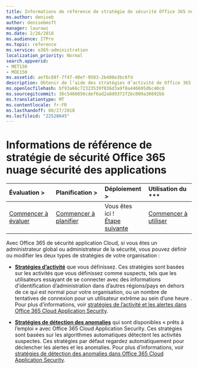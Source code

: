 ```yaml
---
title: Informations de référence de stratégie de sécurité Office 365 nuage sécurité des applications
ms.author: deniseb
author: denisebmsft
manager: laurawi
ms.date: 2/26/2018
ms.audience: ITPro
ms.topic: reference
ms.service: o365-administration
localization_priority: Normal
search.appverid:
- MET150
- MOE150
ms.assetid: aef6c88f-7f47-40ef-9503-2b400e3bc6fd
description: Obtenir de l’aide des stratégies d’activité de Office 365 et des stratégies de détection des anomalies.
ms.openlocfilehash: bf93a66c72323539f036d3a9f8a446695dbc40c0
ms.sourcegitcommit: 36c5466056cdef6ad2a8d9372f2bc009a30892bb
ms.translationtype: MT
ms.contentlocale: fr-FR
ms.lasthandoff: 08/27/2018
ms.locfileid: "22528645"
---
```

# <a name="security-policy-reference-information-for-office-365-cloud-app-security"></a>Informations de référence de stratégie de sécurité Office 365 nuage sécurité des applications
  
|Évaluation **\>**|Planification **\>**|Déploiement **\>**|Utilisation du ***|
|:-----|:-----|:-----|:-----|
|[Commencer à évaluer](office-365-cas-overview.md) <br/> |[Commencer à planifier](get-ready-for-office-365-cas.md) <br/> |Vous êtes ici !  <br/> [Étape suivante](review-office-365-cas-alerts.md) <br/> |[Commencer à utiliser](utilization-activities-for-ocas.md) <br/> |
   
Avec Office 365 de sécurité application Cloud, si vous êtes un administrateur global ou administrateur de la sécurité, vous pouvez définir ou modifier les deux types de stratégies de votre organisation :
  
- **[Stratégies d’activité](activity-policies-and-alerts.md)** que vous définissez. Ces stratégies sont basées sur les activités que vous définissez comme suspects, tels que les utilisateurs essayant de se connecter avec des informations d’identification d’administration dans d’autres régions/pays en dehors de ce qui est normal pour votre organisation, ou un nombre de tentatives de connexion pour un utilisateur extrême au sein d’une heure . Pour plus d’informations, voir [stratégies de l’activité et les alertes dans Office 365 Cloud Application Security](activity-policies-and-alerts.md).
    
- **[Stratégies de détection des anomalies](anomaly-detection-policies-in-ocas.md)** qui sont disponibles « prêts à l’emploi » avec Office 365 Cloud Application Security. Ces stratégies sont basées sur les algorithmes automatiques détectent les activités suspectes. Ces stratégies par défaut regardez automatiquement pour déclencher les alertes et les anomalies. Pour plus d’informations, voir [stratégies de détection des anomalies dans Office 365 Cloud Application Security](anomaly-detection-policies-in-ocas.md).
    

